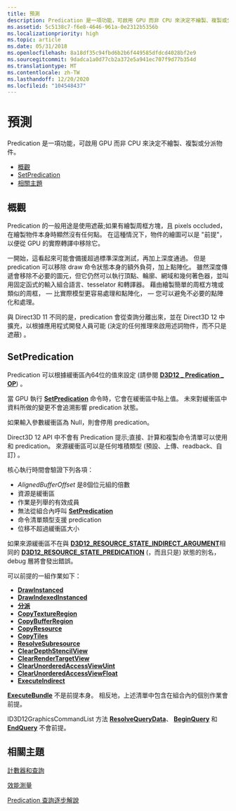 ```yaml
---
title: 預測
description: Predication 是一項功能，可啟用 GPU 而非 CPU 來決定不繪製、複製或分派物件。
ms.assetid: 5c5138c7-f6e8-4646-961a-0e2312b5356b
ms.localizationpriority: high
ms.topic: article
ms.date: 05/31/2018
ms.openlocfilehash: 8a18df35c94fbd6b2b6f449585dfdcd4028bf2e9
ms.sourcegitcommit: 9dadca1a0d77cb2a372e5a941ec707f9d77b354d
ms.translationtype: MT
ms.contentlocale: zh-TW
ms.lasthandoff: 12/20/2020
ms.locfileid: "104548437"
---
```

# <a name="predication"></a>預測

Predication 是一項功能，可啟用 GPU 而非 CPU 來決定不繪製、複製或分派物件。

-   [概觀](#overview)
-   [SetPredication](#setpredication)
-   [相關主題](#related-topics)

## <a name="overview"></a>概觀

Predication 的一般用途是使用遮蔽;如果有繪製周框方塊，且 pixels occluded，在繪製物件本身時顯然沒有任何點。 在這種情況下，物件的繪圖可以是 "前提"，以便從 GPU 的實際轉譯中移除它。

一開始，這看起來可能會備援超過標準深度測試，再加上深度通過。 但是 predication 可以移除 draw 命令狀態本身的額外負荷，加上點陣化。 雖然深度傳遞會移除不必要的圖元，但它仍然可以執行頂點、輪廓、網域和幾何著色器，並叫用固定函式的輸入組合語言、tesselator 和轉譯器。 藉由繪製簡單的周框方塊或類似的周框， &mdash; 比實際模型更容易處理和點陣化， &mdash; 您可以避免不必要的點陣化和處理。

與 Direct3D 11 不同的是，predication 會從查詢分離出來，並在 Direct3D 12 中擴充，以根據應用程式開發人員可能 (決定的任何推理來啟用述詞物件，而不只是遮蔽) 。

## <a name="setpredication"></a>SetPredication

Predication 可以根據緩衝區內64位的值來設定 (請參閱 [**D3D12 \_ Predication \_ OP**](/windows/desktop/api/d3d12/ne-d3d12-d3d12_predication_op)) 。

當 GPU 執行 [**SetPredication**](/windows/desktop/api/d3d12/nf-d3d12-id3d12graphicscommandlist-setpredication) 命令時，它會在緩衝區中貼上值。 未來對緩衝區中資料所做的變更不會追溯影響 predication 狀態。

如果輸入參數緩衝區為 Null，則會停用 predication。

Direct3D 12 API 中不會有 Predication 提示;直接、計算和複製命令清單可以使用和 predication。 來源緩衝區可以是任何堆積類型 (預設、上傳、readback、自訂) 。

核心執行時間會驗證下列各項：

-   *AlignedBufferOffset* 是8個位元組的倍數
-   資源是緩衝區
-   作業是列舉的有效成員
-   無法從組合內呼叫 [**SetPredication**](/windows/desktop/api/d3d12/nf-d3d12-id3d12graphicscommandlist-setpredication)
-   命令清單類型支援 predication
-   位移不超過緩衝區大小

如果來源緩衝區不在與 [**D3D12_RESOURCE_STATE_INDIRECT_ARGUMENT**](/windows/win32/api/d3d12/ne-d3d12-d3d12_resource_states)相同的 [**D3D12_RESOURCE_STATE_PREDICATION**](/windows/win32/api/d3d12/ne-d3d12-d3d12_resource_states) (，而且只是) 狀態的別名，debug 層將會發出錯誤。

可以前提的一組作業如下：

-   [**DrawInstanced**](/windows/desktop/api/d3d12/nf-d3d12-id3d12graphicscommandlist-drawinstanced)
-   [**DrawIndexedInstanced**](/windows/desktop/api/d3d12/nf-d3d12-id3d12graphicscommandlist-drawindexedinstanced)
-   [**分派**](/windows/desktop/api/d3d12/nf-d3d12-id3d12graphicscommandlist-dispatch)
-   [**CopyTextureRegion**](/windows/desktop/api/d3d12/nf-d3d12-id3d12graphicscommandlist-copytextureregion)
-   [**CopyBufferRegion**](/windows/desktop/api/d3d12/nf-d3d12-id3d12graphicscommandlist-copybufferregion)
-   [**CopyResource**](/windows/desktop/api/d3d12/nf-d3d12-id3d12graphicscommandlist-copyresource)
-   [**CopyTiles**](/windows/desktop/api/d3d12/nf-d3d12-id3d12graphicscommandlist-copytiles)
-   [**ResolveSubresource**](/windows/desktop/api/d3d12/nf-d3d12-id3d12graphicscommandlist-resolvesubresource)
-   [**ClearDepthStencilView**](/windows/desktop/api/d3d12/nf-d3d12-id3d12graphicscommandlist-cleardepthstencilview)
-   [**ClearRenderTargetView**](/windows/desktop/api/d3d12/nf-d3d12-id3d12graphicscommandlist-clearrendertargetview)
-   [**ClearUnorderedAccessViewUint**](/windows/desktop/api/d3d12/nf-d3d12-id3d12graphicscommandlist-clearunorderedaccessviewuint)
-   [**ClearUnorderedAccessViewFloat**](/windows/desktop/api/d3d12/nf-d3d12-id3d12graphicscommandlist-clearunorderedaccessviewfloat)
-   [**ExecuteIndirect**](/windows/desktop/api/d3d12/nf-d3d12-id3d12graphicscommandlist-executeindirect)

[**ExecuteBundle**](/windows/desktop/api/d3d12/nf-d3d12-id3d12graphicscommandlist-executebundle) 不是前提本身。 相反地，上述清單中包含在組合內的個別作業會前提。

ID3D12GraphicsCommandList 方法 [**ResolveQueryData**](/windows/desktop/api/d3d12/nf-d3d12-id3d12graphicscommandlist-resolvequerydata)、 [**BeginQuery**](/windows/desktop/api/d3d12/nf-d3d12-id3d12graphicscommandlist-beginquery) 和 [**EndQuery**](/windows/desktop/api/d3d12/nf-d3d12-id3d12graphicscommandlist-endquery) 不會前提。

## <a name="related-topics"></a>相關主題

<dl> <dt>

[計數器和查詢](counters-and-queries.md)
</dt> <dt>

[效能測量](performance-measurement.md)
</dt> <dt>

[Predication 查詢逐步解說](predication-queries.md)
</dt> </dl>

 

 




